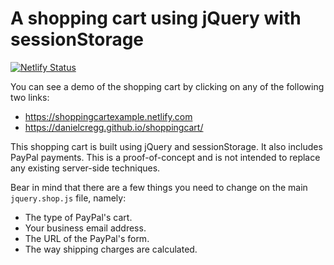 # A shopping cart using jQuery with sessionStorage

[![Netlify Status](https://api.netlify.com/api/v1/badges/e7e9abaa-bbe7-49dd-badd-ce47216dc219/deploy-status)](https://app.netlify.com/sites/shoppingcartexample/deploys)

You can see a demo of the shopping cart by clicking on any of the following two links:
- https://shoppingcartexample.netlify.com  
- https://danielcregg.github.io/shoppingcart/

This shopping cart is built using jQuery and sessionStorage. It also includes PayPal payments. This is a proof-of-concept and is not intended to replace any existing server-side techniques. 

Bear in mind that there are a few things you need to change on the main `jquery.shop.js` file, namely:

* The type of PayPal's cart.
* Your business email address.
* The URL of the PayPal's form.
* The way shipping charges are calculated.
